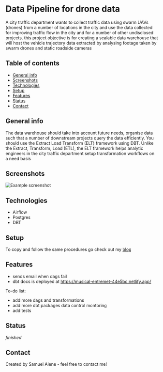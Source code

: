 # Data Pipeline for drone data
A city traffic department wants to collect traffic data using swarm UAVs (drones) from a number of locations in the city and use the data collected for improving traffic flow in the city and for a number of other undisclosed projects. this project objective is for creating a scalable data warehouse that will host the vehicle trajectory data extracted by analysing footage taken by swarm drones and static roadside cameras



## Table of contents
* [General info](#general-info)
* [Screenshots](#screenshots)
* [Technologies](#technologies)
* [Setup](#setup)
* [Features](#features)
* [Status](#status)
* [Contact](#contact)

## General info
The data warehouse should take into account future needs, organise data such that a number of downstream projects query the data efficiently. You should use the Extract Load Transform (ELT) framework using DBT.  Unlike the Extract, Transform, Load (ETL), the ELT framework helps analytic engineers in the city traffic department setup transformation workflows on a need basis

## Screenshots
![Example screenshot](./img/dbt.png)

## Technologies
* Airflow
* Postgres
* DBT

## Setup
To copy and follow the same procedures go check out my [blog](https://medium.com/@smlalene/data-warehouse-tech-stack-with-postgresql-dbt-airflow-35dfb7e743f8)


## Features

- sends email when dags fail
- dbt docs is deployed at https://musical-entremet-44e5bc.netlify.app/


To-do list:
- add more dags and transformations
- add more dbt packages data control montoring
- add tests

## Status
_finished_



## Contact
Created by Samuel Alene - feel free to contact me!